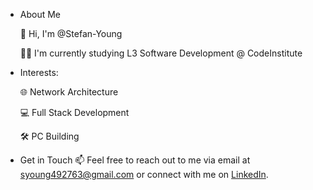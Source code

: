 - About Me
  
  👋 Hi, I'm @Stefan-Young

  👨‍💻 I'm currently studying L3 Software Development @ CodeInstitute

- Interests:
  
  🌐 Network Architecture

  💻 Full Stack Development

  🛠️ PC Building

- Get in Touch
  📫 Feel free to reach out to me via email at syoung492763@gmail.com or connect with me on [LinkedIn](https://www.linkedin.com/in/stefan-young-a021292b6).

<!---
Stefan-Young/Stefan-Young is a ✨ special ✨ repository because its `README.md` (this file) appears on your GitHub profile.
You can click the Preview link to take a look at your changes.
--->
